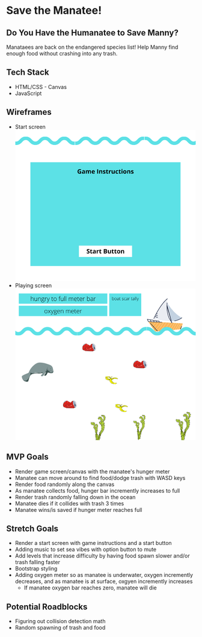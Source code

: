 # Save the Manatee!
## Do You Have the Humanatee to Save Manny?
Manataees are back on the endangered species list! Help Manny find enough food without crashing into any trash. 
<!-- Don't forget to come up for air every now and then! -->

## Tech Stack
* HTML/CSS - Canvas
* JavaScript

## Wireframes 
* Start screen
![Wireframe Start](/css/images/hungry%20to%20full%20meter%20bar.png)
* Playing screen
![Wireframe](css/images/game%20wireframe.png)

## MVP Goals
* Render game screen/canvas with the manatee's hunger meter
* Manatee can move around to find food/dodge trash with WASD keys
* Render food randomly along the canvas
* As manatee collects food, hunger bar incremently increases to full
* Render trash randomly falling down in the ocean
* Manatee dies if it collides with trash 3 times
* Manatee wins/is saved if hunger meter reaches full

## Stretch Goals
* Render a start screen with game instructions and a start button
* Adding music to set sea vibes with option button to mute
* Add levels that increase difficulty by having food spawn slower and/or trash falling faster
* Bootstrap styling
* Adding oxygen meter so as manatee is underwater, oxygen incremently decreases, and as manatee is at surface, oxgyen incremently increases
    * If manatee oxygen bar reaches zero, manatee will die

## Potential Roadblocks
* Figuring out collision detection math
* Random spawning of trash and food
